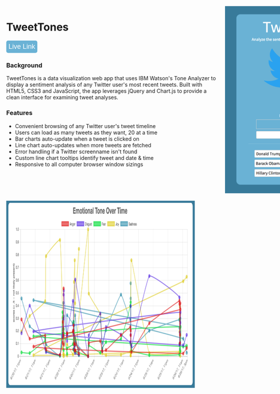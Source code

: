 <div style='display: flex; margin-bottom: 20px'>
  <div>
    <div>
      <h1>TweetTones</h1>
      <button style="background: #6AB2D5; border: none; border-radius: 5px; padding: 6px 6px 6px 6px"><a style="font-size: 18px; color: white; text-decoration: none" href="https://www.tweettones.me/">Live Link</a></button>
    </div>
    <div style='width: 565px; margin-right: 20px'>
      <h3>Background</h3>
      <p>TweetTones is a data visualization web app that uses IBM Watson's Tone Analyzer to display a sentiment analysis of any Twitter user's most recent tweets. Built with HTML5, CSS3 and JavaScript, the app leverages jQuery and Chart.js to provide a clean interface for examining tweet analyses.</p>
    </div>
    <div style='width: 565px; margin-right: 20px'>
      <h3>Features</h3>
      <ul>
        <li>Convenient browsing of any Twitter user's tweet timeline</li>
        <li>Users can load as many tweets as they want, 20 at a time</li>
        <li>Bar charts auto-update when a tweet is clicked on</li>
        <li>Line chart auto-updates when more tweets are fetched</li>
        <li>Error handling if a Twitter screenname isn't found
        <li>Custom line chart tooltips identify tweet and date & time</li>
        <li>Responsive to all computer browser window sizings</li>
      </ul>
    </div>
  </div>

  <img src="./lib/assets/TweetTonesSplashPage.png" height="500px">
</div>

<img src="./lib/assets/TweetTonesLineChartScreenshot.png" height="500px">
